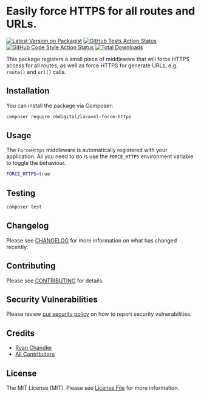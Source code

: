 # Easily force HTTPS for all routes and URLs. 

[![Latest Version on Packagist](https://img.shields.io/packagist/v/c6digital/laravel-force-https.svg?style=flat-square)](https://packagist.org/packages/c6digital/laravel-force-https)
[![GitHub Tests Action Status](https://img.shields.io/github/actions/workflow/status/c6digital/laravel-force-https/run-tests.yml?branch=main&label=tests&style=flat-square)](https://github.com/c6digital/laravel-force-https/actions?query=workflow%3Arun-tests+branch%3Amain)
[![GitHub Code Style Action Status](https://img.shields.io/github/actions/workflow/status/c6digital/laravel-force-https/fix-php-code-style-issues.yml?branch=main&label=code%20style&style=flat-square)](https://github.com/c6digital/laravel-force-https/actions?query=workflow%3A"Fix+PHP+code+style+issues"+branch%3Amain)
[![Total Downloads](https://img.shields.io/packagist/dt/c6digital/laravel-force-https.svg?style=flat-square)](https://packagist.org/packages/c6digital/laravel-force-https)

This package registers a small piece of middleware that will force HTTPS access for all routes, as well as force HTTPS for generate URLs, e.g. `route()` and `url()` calls.

## Installation

You can install the package via Composer:

```bash
composer require c6digital/laravel-force-https
```

## Usage

The `ForceHttps` middleware is automatically registered with your application. All you need to do is use the `FORCE_HTTPS` environment variable to toggle the behaviour.

```sh
FORCE_HTTPS=true
```

## Testing

```bash
composer test
```

## Changelog

Please see [CHANGELOG](CHANGELOG.md) for more information on what has changed recently.

## Contributing

Please see [CONTRIBUTING](CONTRIBUTING.md) for details.

## Security Vulnerabilities

Please review [our security policy](../../security/policy) on how to report security vulnerabilities.

## Credits

- [Ryan Chandler](https://github.com/c6digital)
- [All Contributors](../../contributors)

## License

The MIT License (MIT). Please see [License File](LICENSE.md) for more information.
